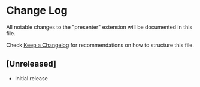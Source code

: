 # Change Log
All notable changes to the "presenter" extension will be documented in this file.

Check [Keep a Changelog](http://keepachangelog.com/) for recommendations on how to structure this file.

## [Unreleased]
- Initial release
